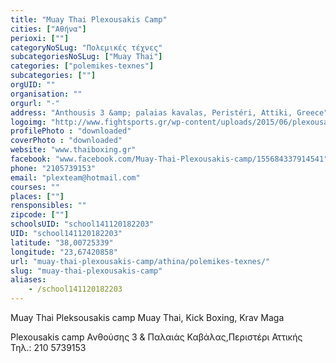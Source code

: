 ```yaml
---
title: "Muay Thai Plexousakis Camp"
cities: ["Αθήνα"]
perioxi: [""]
categoryNoSLug: "Πολεμικές τέχνες"
subcategoriesNoSLug: ["Muay Thai"]
categories: ["polemikes-texnes"]
subcategories: [""]
orgUID: ""
organisation: ""
orgurl: "-"
address: "Anthousis 3 &amp; palaias kavalas, Peristéri, Attiki, Greece"
logoimg: "http://www.fightsports.gr/wp-content/uploads/2015/06/plexousakis-camp-logo.jpg"
profilePhoto : "downloaded"
coverPhoto : "downloaded"
website: "www.thaiboxing.gr"
facebook: "www.facebook.com/Muay-Thai-Plexousakis-camp/155684337914541"
phone: "2105739153"
email: "plexteam@hotmail.com"
courses: ""
places: [""]
rensponsibles: ""
zipcode: [""]
schoolsUID: "school141120182203"
UID: "school141120182203"
latitude: "38,00725339"
longitude: "23,67420858"
url: "muay-thai-plexousakis-camp/athina/polemikes-texnes/"
slug: "muay-thai-plexousakis-camp"
aliases:
    - /school141120182203
---
```



Muay Thai Pleksousakis camp Muay Thai, Kick Boxing, Krav Maga

Plexousakis camp Ανθούσης 3 &amp; Παλαιάς Καβάλας,Περιστέρι Αττικής Τηλ.: 210 5739153